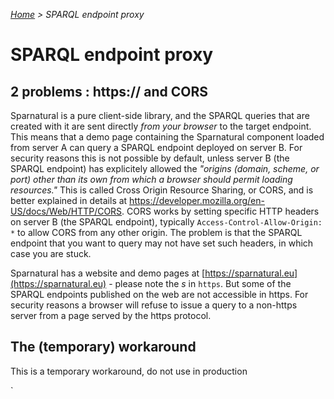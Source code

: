 _[Home](index.html) > SPARQL endpoint proxy_

# SPARQL endpoint proxy

## 2 problems : https:// and CORS

Sparnatural is a pure client-side library, and the SPARQL queries that are created with it are sent directly *from your browser* to the target endpoint. This means that a demo page containing the Sparnatural component loaded from server A can query a SPARQL endpoint deployed on server B. For security reasons this is not possible by default, unless server B (the SPARQL endpoint) has explicitely allowed the *"origins (domain, scheme, or port) other than its own from which a browser should permit loading resources."* This is called Cross Origin Resource Sharing, or CORS, and is better explained in details at https://developer.mozilla.org/en-US/docs/Web/HTTP/CORS. CORS works by setting specific HTTP headers on server B (the SPARQL endpoint), typically `Access-Control-Allow-Origin: *` to allow CORS from any other origin. The problem is that the SPARQL endpoint that you want to query may not have set such headers, in which case you are stuck.

Sparnatural has a website and demo pages at [https://sparnatural.eu](https://sparnatural.eu) - please note the *s* in `https`. But some of the SPARQL endpoints published on the web are not accessible in https. For security reasons a browser will refuse to issue a query to a non-https server from a page served by the https protocol.





## The (temporary) workaround

This is a temporary workaround, do not use in production





`
